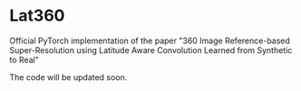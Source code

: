 # Lat360
Official PyTorch implementation of the paper "360 Image Reference-based Super-Resolution using Latitude Aware Convolution Learned from Synthetic to Real"

The code will be updated soon.
